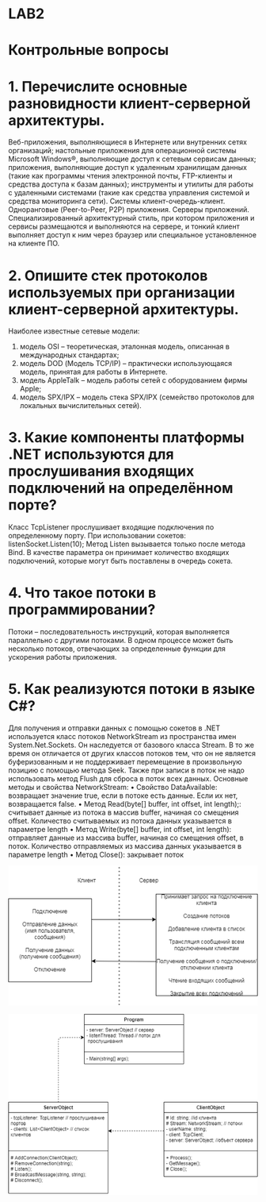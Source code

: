 # LAB2


# Контрольные вопросы

# 1.    Перечислите основные разновидности клиент-серверной архитектуры.

Веб-приложения, выполняющиеся в Интернете или внутренних сетях организаций; настольные приложения для операционной системы Microsoft Windows®, выполняющие доступ к сетевым сервисам данных; приложения, выполняющие доступ к удаленным хранилищам данных (такие как программы чтения электронной почты, FTP-клиенты и средства доступа к базам данных); инструменты и утилиты для работы с удаленными системами (такие как средства управления системой и средства мониторинга сети).
Системы клиент-очередь-клиент.
Одноранговые (Peer-to-Peer, P2P) приложения.
Серверы приложений. Специализированный архитектурный стиль, при котором приложения и сервисы размещаются и выполняются на сервере, и тонкий клиент выполняет доступ к ним через браузер или специальное установленное на клиенте ПО.

# 2.    Опишите стек протоколов используемых при организации клиент-серверной архитектуры.

Наиболее известные сетевые модели:
1. модель OSI – теоретическая, эталонная модель, описанная в международных стандартах;
2. модель DOD (Модель TCP/IP) – практически использующаяся модель, принятая для работы в Интернете.
3. модель AppleTalk – модель работы сетей с оборудованием фирмы Apple;
4. модель SPX/IPX – модель стека SPX/IPX (семейство протоколов для локальных вычислительных сетей).

# 3. Какие компоненты платформы .NET используются для прослушивания входящих подключений на определённом порте?

Класс TcpListener прослушивает входящие подключения по определенному порту.
При использовании сокетов:
listenSocket.Listen(10);
Метод Listen вызывается только после метода Bind. В качестве параметра он принимает количество входящих подключений, которые могут быть поставлены в очередь сокета.

# 4.    Что такое потоки в программировании?

Потоки – последовательность инструкций, которая выполняется параллельно с другими потоками. В одном процессе может быть несколько потоков, отвечающих за определенные функции для ускорения работы приложения.

# 5.    Как реализуются потоки в языке C#?

Для получения и отправки данных с помощью сокетов в .NET используется класс потоков NetworkStream из пространства имен System.Net.Sockets. Он наследуется от базового класса Stream. В то же время он отличается от других классов потоков тем, что он не является буферизованным и не поддерживает перемещение в произвольную позицию с помощью метода Seek.
Также при записи в поток не надо использовать метод Flush для сброса в поток всех данных.
Основные методы и свойства NetworkStream:
•    Свойство DataAvailable: возвращает значение true, если в потоке есть данные. Если их нет, возвращается false.
•    Метод Read(byte[] buffer, int offset, int length);: считывает данные из потока в массив buffer, начиная со смещения offset. Количество считываемых из потока данных указывается в параметре length
•    Метод Write(byte[] buffer, int offset, int length): отправляет данные из массива buffer, начиная со смещения offset, в поток. Количество отправляемых из массива данных указывается в параметре length
•    Метод Close(): закрывает поток


![alt text](client-server.png "Схема клиент-серверного приложения")

![alt text](classes.png "Диаграмма классов")
